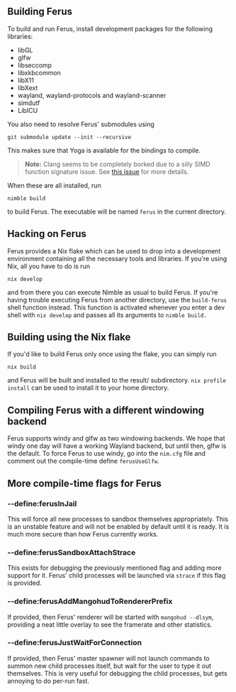 ## Building Ferus

To build and run Ferus, install development packages for
the following libraries:

- libGL
- glfw
- libseccomp
- libxkbcommon
- libX11
- libXext
- wayland, wayland-protocols and wayland-scanner
- simdutf
- LibICU

You also need to resolve Ferus' submodules using

    git submodule update --init --recursive

This makes sure that Yoga is available for the bindings to compile.

> **Note:** Clang seems to be completely borked due to a silly SIMD function signature issue. See [this issue](https://github.com/treeform/pixie/issues/506) for more details.

When these are all installed, run

    nimble build

to build Ferus. The executable will be named `ferus` in
the current directory.

## Hacking on Ferus

Ferus provides a Nix flake which can be used to drop into
a development environment containing all the necessary tools
and libraries. If you're using Nix, all you have to do is run

    nix develop

and from there you can execute Nimble as usual to build Ferus.
If you're having trouble executing Ferus from another directory,
use the `build-ferus` shell function instead. This function is
activated whenever you enter a dev shell with `nix develop` and
passes all its arguments to `nimble build.`

## Building using the Nix flake

If you'd like to build Ferus only once using the flake,
you can simply run

    nix build

and Ferus will be built and installed to the result/
subdirectory. `nix profile install` can be used to
install it to your home directory.

## Compiling Ferus with a different windowing backend

Ferus supports windy and glfw as two windowing backends. We hope that windy one day will have a working Wayland backend, but until then, glfw is the default. To force Ferus to use windy, go into the `nim.cfg` file and comment out the compile-time define `ferusUseGlfw`.

## More compile-time flags for Ferus
### --define:ferusInJail

This will force all new processes to sandbox themselves appropriately. This is an unstable feature and will not be enabled by default until it is ready. It is much more secure than how Ferus currently works.

### --define:ferusSandboxAttachStrace

This exists for debugging the previously mentioned flag and adding more support for it. Ferus' child processes will be launched via `strace` if this flag is provided.

### --define:ferusAddMangohudToRendererPrefix

If provided, then Ferus' renderer will be started with `mangohud --dlsym`, providing a neat little overlay to see the framerate and other statistics.

### --define:ferusJustWaitForConnection

If provided, then Ferus' master spawner will not launch commands to summon new child processes itself, but wait for the user to type it out themselves. This is very useful for debugging the child processes, but gets annoying to do per-run fast.
